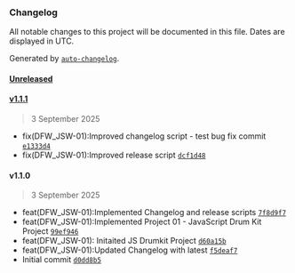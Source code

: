 ### Changelog

All notable changes to this project will be documented in this file. Dates are displayed in UTC.

Generated by [`auto-changelog`](https://github.com/CookPete/auto-changelog).

#### [Unreleased](https://github.com/sathiranipun/frontenddevroadmap/compare/v1.1.1...HEAD)

#### [v1.1.1](https://github.com/sathiranipun/frontenddevroadmap/compare/v1.1.0...v1.1.1)

> 3 September 2025

- fix(DFW_JSW-01):Improved changelog script - test bug fix commit [`e1333d4`](https://github.com/sathiranipun/frontenddevroadmap/commit/e1333d485615a6cd6aede5383a22eafe43600807)
- fix(DFW_JSW-01):Improved release script [`dcf1d48`](https://github.com/sathiranipun/frontenddevroadmap/commit/dcf1d48475df7b634fb7e6080ba9271a569ef1f1)

#### v1.1.0

> 3 September 2025

- feat(DFW_JSW-01):Implemented Changelog and release scripts [`7f8d9f7`](https://github.com/sathiranipun/frontenddevroadmap/commit/7f8d9f77c331f945cb3e6d5a462ea5f7e12b8098)
- feat(DFW_JSW-01):Implemented Project 01 - JavaScript Drum Kit Project [`99ef946`](https://github.com/sathiranipun/frontenddevroadmap/commit/99ef946118e923947ccf9cf6ebc5853ae2c0258c)
- feat(DFW_JSW-01): Initaited JS Drumkit Project [`d60a15b`](https://github.com/sathiranipun/frontenddevroadmap/commit/d60a15b944653095eae768d93df4eecf7e750b4c)
- feat(DFW_JSW-01):Updated Changelog with latest [`f5deaf7`](https://github.com/sathiranipun/frontenddevroadmap/commit/f5deaf7c947c46c0bb4653a718d7d44991e2caab)
- Initial commit [`d0dd8b5`](https://github.com/sathiranipun/frontenddevroadmap/commit/d0dd8b58abb102ef8e34203d4e14d0e4142309cd)
